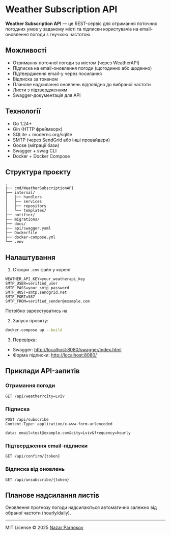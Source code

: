 # Weather Subscription API

**Weather Subscription API** — це REST-сервіс для отримання поточних погодних умов у заданому місті та підписки користувачів на email-оновлення погоди з гнучкою частотою.

## Можливості

* Отримання поточної погоди за містом (через WeatherAPI)
* Підписка на email-оновлення погоди (щогодинно або щоденно)
* Підтвердження email-у через посилання
* Відписка за токеном
* Планове надсилання оновлень відповідно до вибраної частоти
* Листи з підтвердженням
* Swagger-документація для API

## Технології

* Go 1.24+
* Gin (HTTP фреймворк)
* SQLite + modernc.org/sqlite
* SMTP (через SendGrid або інші провайдери)
* Goose (міграції бази)
* Swagger + swag CLI
* Docker + Docker Compose

## Структура проєкту

```
.
├── cmd/WeatherSubscriptionAPI    
├── internal/
│   ├── handlers                       
│   ├── services                  
│   ├── repository                
│   └── templates/                   
├── notifier/                          
├── migrations/                        
├── docs/                              
├── api/swagger.yaml                  
├── Dockerfile                         
├── docker-compose.yml                 
└── .env                               
```

## Налаштування

1. Створи `.env` файл у корені:

```
WEATHER_API_KEY=your_weatherapi_key
SMTP_USER=verified_user
SMTP_PASS=your_smtp_password
SMTP_HOST=smtp.sendgrid.net
SMTP_PORT=587
SMTP_FROM=verified_sender@example.com
```

Потрібно зареєстуватись на 

2. Запуск проєкту:

```bash
docker-compose up --build
```

3. Перевірка:
* Swagger: [http://localhost:8080/swagger/index.html](http://localhost:8080/swagger/index.html)
* Форма підписки: [http://localhost:8080/](http://localhost:8080/)

## Приклади API-запитів

### Отримання погоди
```
GET /api/weather?city=Lviv
```

### Підписка
```
POST /api/subscribe
Content-Type: application/x-www-form-urlencoded

data: email=test@example.com&city=Lviv&frequency=hourly
```

### Підтвердження email-підписки
```
GET /api/confirm/{token}
```

### Відписка від оновлень
```
GET /api/unsubscribe/{token}
```

## Планове надсилання листів

Оновлення прогнозу погоди надсилаються автоматично залежно від обраної частоти (hourly/daily).

---

MIT License © 2025 [Nazar Parnosov](https://github.com/nazarparnosov)
